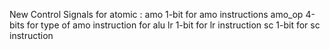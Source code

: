 New Control Signals for atomic : 
amo 1-bit for amo instructions
amo_op 4-bits for type of amo instruction for alu
lr 1-bit for lr instruction
sc 1-bit for sc instruction